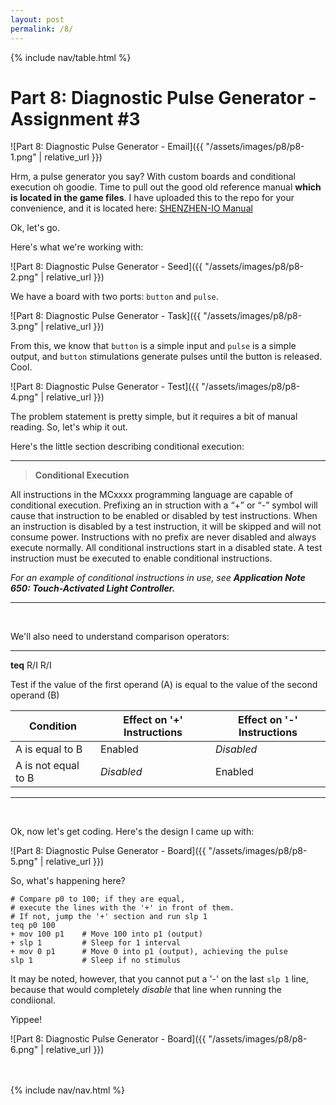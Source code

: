 ```yaml
---
layout: post
permalink: /8/
---
```


{% include nav/table.html %}

# Part 8: Diagnostic Pulse Generator - Assignment #3

![Part 8: Diagnostic Pulse Generator - Email]({{ "/assets/images/p8/p8-1.png" | relative_url }})

Hrm, a pulse generator you say? With custom boards and conditional execution oh goodie. Time to pull out the good old reference manual **which is located in the game files**. 
I have uploaded this to the repo for your convenience, and it is located here: [SHENZHEN-IO Manual](https://github.com/Parallaxes/shenzhen-io/assets/misc/SHENZHEN-IO_Manual.pdf)

Ok, let's go.

Here's what we're working with:

![Part 8: Diagnostic Pulse Generator - Seed]({{ "/assets/images/p8/p8-2.png" | relative_url }})

We have a board with two ports: `button` and `pulse`. 

![Part 8: Diagnostic Pulse Generator - Task]({{ "/assets/images/p8/p8-3.png" | relative_url }})

From this, we know that `button` is a simple input and `pulse` is a simple output, and `button` stimulations generate pulses until the button is released. Cool.

![Part 8: Diagnostic Pulse Generator - Test]({{ "/assets/images/p8/p8-4.png" | relative_url }})

The problem statement is pretty simple, but it requires a bit of manual reading. So, let's whip it out.

Here's the little section describing conditional execution:

***

> **Conditional Execution**

All instructions in the MCxxxx programming language are capable of conditional execution. Prefixing an in
struction with a “+” or “-” symbol will cause that instruction to be enabled or disabled by test instructions. When an 
instruction is disabled by a test instruction, it will be skipped and will not consume power. Instructions with no prefix 
are never disabled and always execute normally. All conditional instructions start in a disabled state. A test instruction 
must be executed to enable conditional instructions. 

*For an example of conditional instructions in use, see **Application Note 650: Touch-Activated Light Controller.***

***

<br>

We'll also need to understand comparison operators:

***

**teq** R/I R/I

Test if the value of the first operand (A) is equal to the value of the second operand (B)

| **Condition**       | **Effect on '+' Instructions** | **Effect on '-' Instructions** |
|---------------------|--------------------------------|--------------------------------|
| A is equal to B     | Enabled                        | _Disabled_                     |
| A is not equal to B | _Disabled_                     | Enabled                        |

***

<br>

Ok, now let's get coding. Here's the design I came up with:

![Part 8: Diagnostic Pulse Generator - Board]({{ "/assets/images/p8/p8-5.png" | relative_url }})

So, what's happening here?

```assembly
# Compare p0 to 100; if they are equal, 
# execute the lines with the '+' in front of them.
# If not, jump the '+' section and run slp 1 
teq p0 100      
+ mov 100 p1    # Move 100 into p1 (output)
+ slp 1         # Sleep for 1 interval
+ mov 0 p1      # Move 0 into p1 (output), achieving the pulse
slp 1           # Sleep if no stimulus
```

It may be noted, however, that you cannot put a '-' on the last `slp 1` line, because that would completely _disable_ that line when running the condiional.

Yippee!

![Part 8: Diagnostic Pulse Generator - Board]({{ "/assets/images/p8/p8-6.png" | relative_url }})

<br>
<br>
{% include nav/nav.html %}